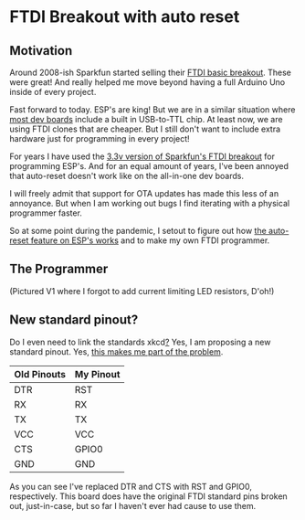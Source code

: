 # FTDI Breakout with auto reset

## Motivation

Around 2008-ish Sparkfun started selling their [FTDI basic breakout](https://www.sparkfun.com/products/retired/9115). 
These were great! And really helped me move beyond having a full Arduino Uno inside of every project.

Fast forward to today. ESP's are king! But we are in a similar situation where [most dev boards](https://components101.com/development-boards/nodemcu-esp8266-pinout-features-and-datasheet) include a built in USB-to-TTL chip.
At least now, we are using FTDI clones that are cheaper. But I still don't want to include extra hardware just for programming in every project! 

For years I have used the [3.3v version of Sparkfun's FTDI breakout](https://www.sparkfun.com/products/9873) for programming ESP's. 
And for an equal amount of years, I've been annoyed that auto-reset doesn't work like on the all-in-one dev boards.

I will freely admit that support for OTA updates has made this less of an annoyance. But when I am working out bugs I find iterating with a physical programmer faster.

So at some point during the pandemic, I setout to figure out how [the auto-reset feature on ESP's works](https://hallard.me/esp8266-autoreset/) and to make my own FTDI programmer.

## The Programmer


(Pictured V1 where I forgot to add current limiting LED resistors, D'oh!)


## New standard pinout?

Do I even need to link the standards xkcd[?](https://xkcd.com/927/) Yes, I am proposing a new standard pinout. Yes, [this makes me part of the problem](https://giphy.com/gifs/season-15-the-simpsons-15x6-xT5LMYlZh1HfoOtS6Y).


| Old Pinouts | My Pinout   |
| ----------- | ----------- |
| DTR         | RST         |
| RX          | RX          |
| TX          | TX          |
| VCC         | VCC         |
| CTS         | GPIO0       |
| GND         | GND         |

As you can see I've replaced DTR and CTS with RST and GPIO0, respectively. This board does have the original FTDI standard pins broken out, just-in-case, but so far I haven't ever had cause to use them.